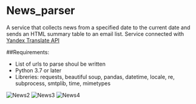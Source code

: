 # News_parser
A service that collects news from a specified date to the current date and sends an HTML summary table to an email list. 
Service connected with [Yandex Translate API](https://cloud.yandex.ru/docs/translate/operations/translate) 

##Requirements:
* List of urls to parse shoul be written
* Python 3.7 or later
* Libreries:  requests, beautiful soup, pandas, datetime, locale, re, subprocess, smtplib, time, mimetypes

![News2](https://user-images.githubusercontent.com/74819831/162587469-e04f952a-22a8-4491-a27b-38a5d940ce49.jpg)
![News3](https://user-images.githubusercontent.com/74819831/162587475-b4ef171f-b1e9-421f-b84e-4043713db67c.jpg)
![News4](https://user-images.githubusercontent.com/74819831/162587473-d82fce22-4fad-4d54-bd9c-30d7ad8ab8a4.jpg)

